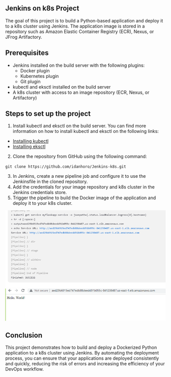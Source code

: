 ## Jenkins on k8s Project

The goal of this project is to build a Python-based application and deploy it to a k8s cluster using Jenkins. The application image is stored in a repository such as Amazon Elastic Container Registry (ECR), Nexus, or JFrog Artifactory.

## Prerequisites
- Jenkins installed on the build server with the following plugins:
  - Docker plugin
  - Kubernetes plugin
  - Git plugin
- kubectl and eksctl installed on the build server
- A k8s cluster with access to an image repository (ECR, Nexus, or Artifactory)

## Steps to set up the project
1. Install kubectl and eksctl on the build server.
You can find more information on how to install kubectl and eksctl on the following links:
- [Installing kubectl](https://kubernetes.io/docs/tasks/tools/install-kubectl/)
- [Installing eksctl](https://eksctl.io/introduction/installation/)
2. Clone the repository from GitHub using the following command:

` git clone https://github.com/idanhoro/Jenkins-k8s.git `

3. In Jenkins, create a new pipeline job and configure it to use the Jenkinsfile in the cloned repository.
4. Add the credentials for your image repository and k8s cluster in the Jenkins credentials store.
5. Trigger the pipeline to build the Docker image of the application and deploy it to your k8s cluster.

<img src="./images/end_of_pipeline.png" width="700"/> 
<img src="./images/working_web.png" width="700"/> 



## Conclusion
This project demonstrates how to build and deploy a Dockerized Python application to a k8s cluster using Jenkins. By automating the deployment process, you can ensure that your applications are deployed consistently and quickly, reducing the risk of errors and increasing the efficiency of your DevOps workflow.
